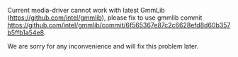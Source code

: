 Current media-driver cannot work with latest GmmLib (https://github.com/intel/gmmlib), please fix to use gmmlib commit https://github.com/intel/gmmlib/commit/6f565367e87c2c6628efd8d60b357b5ffb1a54e8.

We are sorry for any inconvenience and will fix this problem later.
